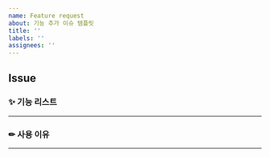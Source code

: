 ```yaml
---
name: Feature request
about: 기능 추가 이슈 템플릿
title: ''
labels: ''
assignees: ''
---
```


## **Issue**

### ✨ 기능 리스트

---

### ✏ 사용 이유

---
